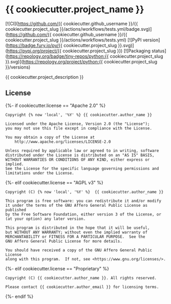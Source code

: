 # {{ cookiecutter.project_name }}

<!--- BADGES: START --->
[![CI](https://github.com/{{ cookiecutter.github_username }}/{{ cookiecutter.project_slug }}/actions/workflows/tests.yml/badge.svg)](https://github.com/{{ cookiecutter.github_username }}/{{ cookiecutter.project_slug }}/actions/workflows/tests.yml)
[![PyPI version](https://badge.fury.io/py/{{ cookiecutter.project_slug }}.svg)](https://pypi.org/project/{{ cookiecutter.project_slug }})
[![Packaging status](https://repology.org/badge/tiny-repos/python:{{ cookiecutter.project_slug }}.svg)](https://repology.org/project/python:{{ cookiecutter.project_slug }}/versions)
<!--- BADGES: END --->

{{ cookiecutter.project_description }}

## License
{%- if cookiecutter.license == "Apache 2.0" %}
```
Copyright {% now 'local', '%Y' %} {{ cookiecutter.author_name }}

Licensed under the Apache License, Version 2.0 (the "License");
you may not use this file except in compliance with the License.

You may obtain a copy of the License at
    http://www.apache.org/licenses/LICENSE-2.0

Unless required by applicable law or agreed to in writing, software
distributed under the License is distributed on an "AS IS" BASIS,
WITHOUT WARRANTIES OR CONDITIONS OF ANY KIND, either express or implied.
See the License for the specific language governing permissions and
limitations under the License.
```
{%- elif cookiecutter.license == "AGPL v3" %}
```
Copyright (C) {% now 'local', '%Y' %}  {{ cookiecutter.author_name }}

This program is free software: you can redistribute it and/or modify
it under the terms of the GNU Affero General Public License as published
by the Free Software Foundation, either version 3 of the License, or
(at your option) any later version.

This program is distributed in the hope that it will be useful,
but WITHOUT ANY WARRANTY; without even the implied warranty of
MERCHANTABILITY or FITNESS FOR A PARTICULAR PURPOSE.  See the
GNU Affero General Public License for more details.

You should have received a copy of the GNU Affero General Public License
along with this program.  If not, see <https://www.gnu.org/licenses/>.
```
{%- elif cookiecutter.license == "Proprietary" %}
```
Copyright (C) {{ cookiecutter.author_name }}. All rights reserved.

Please contact {{ cookiecutter.author_email }} for licensing terms.
```
{%- endif %}

